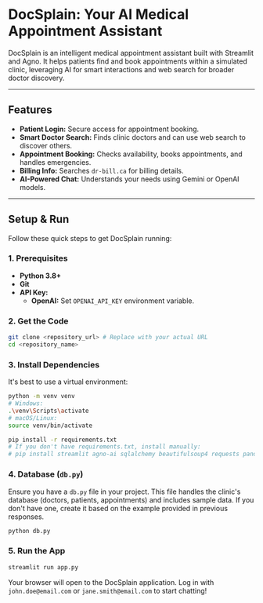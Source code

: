 # DocSplain: Your AI Medical Appointment Assistant

DocSplain is an intelligent medical appointment assistant built with Streamlit and Agno. It helps patients find and book appointments within a simulated clinic, leveraging AI for smart interactions and web search for broader doctor discovery.

-----

## Features

  * **Patient Login:** Secure access for appointment booking.
  * **Smart Doctor Search:** Finds clinic doctors and can use web search to discover others.
  * **Appointment Booking:** Checks availability, books appointments, and handles emergencies.
  * **Billing Info:** Searches `dr-bill.ca` for billing details.
  * **AI-Powered Chat:** Understands your needs using Gemini or OpenAI models.

-----

## Setup & Run

Follow these quick steps to get DocSplain running:

### 1\. Prerequisites

  * **Python 3.8+**
  * **Git**
  * **API Key:**
      * **OpenAI:** Set `OPENAI_API_KEY` environment variable.

### 2\. Get the Code

```bash
git clone <repository_url> # Replace with your actual URL
cd <repository_name>
```

### 3\. Install Dependencies

It's best to use a virtual environment:

```bash
python -m venv venv
# Windows:
.\venv\Scripts\activate
# macOS/Linux:
source venv/bin/activate

pip install -r requirements.txt
# If you don't have requirements.txt, install manually:
# pip install streamlit agno-ai sqlalchemy beautifulsoup4 requests pandas openai duckduckgo-search
```

### 4\. Database (`db.py`)

Ensure you have a `db.py` file in your project. This file handles the clinic's database (doctors, patients, appointments) and includes sample data. If you don't have one, create it based on the example provided in previous responses.

```bash
python db.py
```

### 5\. Run the App

```bash
streamlit run app.py
```

Your browser will open to the DocSplain application. Log in with `john.doe@email.com` or `jane.smith@email.com` to start chatting\!
